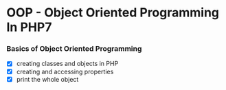 # OOP - Object Oriented Programming In PHP7


### Basics of Object Oriented Programming

- [x] creating classes and objects in PHP
- [x] creating and accessing properties
- [x] print the whole object